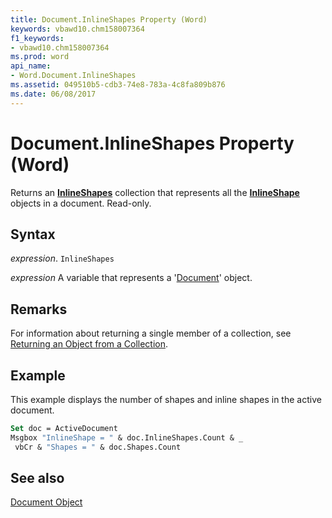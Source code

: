 ```yaml
---
title: Document.InlineShapes Property (Word)
keywords: vbawd10.chm158007364
f1_keywords:
- vbawd10.chm158007364
ms.prod: word
api_name:
- Word.Document.InlineShapes
ms.assetid: 049510b5-cdb3-74e8-783a-4c8fa809b876
ms.date: 06/08/2017
---
```



# Document.InlineShapes Property (Word)

Returns an  **[InlineShapes](Word.Document.InlineShapes.md)** collection that represents all the **[InlineShape](Word.InlineShape.md)** objects in a document. Read-only.


## Syntax

 _expression_. `InlineShapes`

 _expression_ A variable that represents a '[Document](Word.Document.md)' object.


## Remarks

For information about returning a single member of a collection, see [Returning an Object from a Collection](../word/Concepts/Miscellaneous/returning-an-object-from-a-collection-word.md).


## Example

This example displays the number of shapes and inline shapes in the active document.


```vb
Set doc = ActiveDocument 
Msgbox "InlineShape = " & doc.InlineShapes.Count & _ 
 vbCr & "Shapes = " & doc.Shapes.Count
```


## See also


[Document Object](Word.Document.md)

